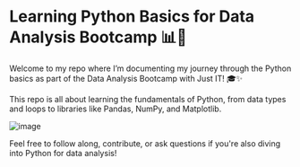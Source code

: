 # Learning Python Basics for Data Analysis Bootcamp 📊🐍

Welcome to my repo where I’m documenting my journey through the Python basics as part of the Data Analysis Bootcamp with Just IT! 🎓✨

This repo is all about learning the fundamentals of Python, from data types and loops to libraries like Pandas, NumPy, and Matplotlib. 

![image](https://github.com/user-attachments/assets/cd399a26-75af-4b1e-995f-df9b4e3e4039)

Feel free to follow along, contribute, or ask questions if you're also diving into Python for data analysis!
